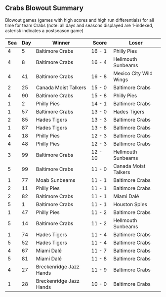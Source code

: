 ## Crabs Blowout Summary



Blowout games (games with high scores and high run differentials) for all time for team Crabs (note: all days and seasons displayed are 1-indexed, asterisk indicates a postseason game)


| Sea | Day | Winner | Score | Loser | 
| ------ |------ |------ |------ |------ |
| 4 | 5 | Baltimore Crabs | 16 - 1 | Philly Pies | 
| 4 | 8 | Baltimore Crabs | 16 - 4 | Hellmouth Sunbeams | 
| 4 | 41 | Baltimore Crabs | 16 - 8 | Mexico City Wild Wings | 
| 2 | 25 | Canada Moist Talkers | 15 - 0 | Baltimore Crabs | 
| 4 | 90 | Baltimore Crabs | 15 - 8 | Philly Pies | 
| 1 | 2 | Philly Pies | 14 - 1 | Baltimore Crabs | 
| 1 | 57 | Baltimore Crabs | 13 - 0 | Hades Tigers | 
| 2 | 85 | Hades Tigers | 13 - 3 | Baltimore Crabs | 
| 1 | 87 | Hades Tigers | 13 - 8 | Baltimore Crabs | 
| 4 | 18 | Philly Pies | 12 - 3 | Baltimore Crabs | 
| 4 | 48 | Philly Pies | 12 - 3 | Baltimore Crabs | 
| 3 | 99 | Baltimore Crabs | 12 - 10 | Hellmouth Sunbeams | 
| 5 | 99 | Baltimore Crabs | 11 - 0 | Canada Moist Talkers | 
| 1 | 77 | Moab Sunbeams | 11 - 1 | Baltimore Crabs | 
| 2 | 11 | Philly Pies | 11 - 1 | Baltimore Crabs | 
| 2 | 82 | Baltimore Crabs | 11 - 1 | Miami Dalé | 
| 5 | 1 | Baltimore Crabs | 11 - 1 | Houston Spies | 
| 1 | 47 | Philly Pies | 11 - 2 | Baltimore Crabs | 
| 5 | 14 | Baltimore Crabs | 11 - 2 | Hellmouth Sunbeams | 
| 1 | 74 | Hades Tigers | 11 - 4 | Baltimore Crabs | 
| 5 | 52 | Hades Tigers | 11 - 4 | Baltimore Crabs | 
| 4 | 67 | Miami Dalé | 11 - 7 | Baltimore Crabs | 
| 5 | 81 | Miami Dalé | 11 - 8 | Baltimore Crabs | 
| 4 | 27 | Breckenridge Jazz Hands | 11 - 9 | Baltimore Crabs | 
| 1 | 28 | Breckenridge Jazz Hands | 10 - 0 | Baltimore Crabs | 


